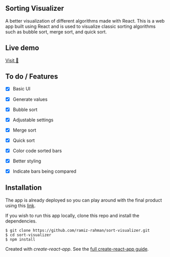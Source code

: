 Sorting Visualizer
---
A better visualization of different algorithms made with React.
This is a web app built using React and is used to visualize classic sorting algorithms such as bubble sort, merge sort, and quick sort. 


Live demo
---

[Visit 🔗](https://sorting-visualizer-react-rho.vercel.app/)


To do / Features
---
- [x] Basic UI
- [x] Generate values
- [x] Bubble sort
- [x] Adjustable settings
- [x] Merge sort
- [x] Quick sort
- [x] Color code sorted bars
- [x] Better styling
- [x] Indicate bars being compared



## Installation

The app is already deployed so you can play around with the final product using this [link](https://sort-visualizer.ramizrahman.com).

If you wish to run this app locally, clone this repo and install the dependencies.

```
$ git clone https://github.com/ramiz-rahman/sort-visualizer.git
$ cd sort-visualizer
$ npm install
```


Created with *create-react-app*. See the [full create-react-app guide](https://github.com/facebook/create-react-app/blob/master/packages/cra-template/template/README.md).
